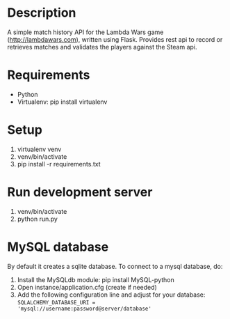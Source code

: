 # Description
A simple match history API for the Lambda Wars game (http://lambdawars.com), written using Flask.
Provides rest api to record or retrieves matches and validates the players against the Steam api.

# Requirements

- Python
- Virtualenv: pip install virtualenv

# Setup

1. virtualenv venv
2. venv/bin/activate
3. pip install -r requirements.txt

# Run development server

1. venv/bin/activate
2. python run.py

# MySQL database

By default it creates a sqlite database. To connect to a mysql database, do:

1. Install the MySQLdb module: pip install MySQL-python
2. Open instance/application.cfg (create if needed)
3. Add the following configuration line and adjust for your database:
```SQLALCHEMY_DATABASE_URI = 'mysql://username:password@server/database'```